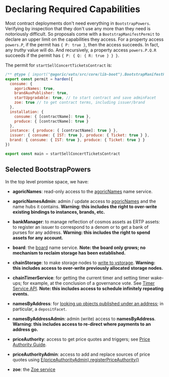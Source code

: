 # Declaring Required Capabilities

Most contract deployments don't need everything in `BootstrapPowers`.
Verifying by inspection that they don't use any more than they need
is notoriously difficult. So proposals come with
a `BootstrapManifestPermit` to declare an upper limit on the capabilities they access. For a property access `powers.P`, if the permit has `{ P: true }`, then the access succeeds. In fact, any _truthy_ value will do.
And recursively, a property access `powers.P.Q.R` succeeds if
the permit has `{ P: { Q: { R: true } } }`.

The permit for `startSellConcertTicketsContract` is:

```js
/** @type { import("@agoric/vats/src/core/lib-boot").BootstrapManifestPermit } */
export const permit = harden({
  consume: {
    agoricNames: true,
    brandAuxPublisher: true,
    startUpgradable: true, // to start contract and save adminFacet
    zoe: true // to get contract terms, including issuer/brand
  },
  installation: {
    consume: { [contractName]: true },
    produce: { [contractName]: true }
  },
  instance: { produce: { [contractName]: true } },
  issuer: { consume: { IST: true }, produce: { Ticket: true } },
  brand: { consume: { IST: true }, produce: { Ticket: true } }
})

export const main = startSellConcertTicketsContract
```

## Selected BootstrapPowers

In the top level promise space, we have:

- **agoricNames**: read-only access to the [agoricNames](../integration/name-services#agoricnames-agoricnamesadmin-well-known-names) name service.

- **agoricNamesAdmin**: admin / update access to [agoricNames](../integration/name-services#agoricnames-agoricnamesadmin-well-known-names) and the name hubs it contains.
  **Warning: this includes the right to over-write existing bindings to instances, brands, etc.**

- **bankManager**: to manage reflection of cosmos
  assets as ERTP assets: to register an issuer to correspond to a denom or to get a bank of purses for any address. **Warning: this includes the right to spend assets for any account.**

- **board**: the [board](../integration/name-services.md#the-board-publishing-under-arbitrary-names) name service.
  **Note: the board only grows; no mechanism to reclaim storage has been established.**

- **chainStorage**: to make storage nodes to [write to vstorage](../zoe/pub-to-storage).
  **Warning: this includes access to over-write previously allocated storage nodes.**

- **chainTimerService**: for getting the current timer and setting timer wake-ups; for example, at the conclusion of a governance vote.
  See [Timer Service API](../../reference/repl/timerServices).
  **Note: this includes access to schedule infinitely repeating events.**

- **namesByAddress**: for [looking up objects published under an address](../integration/name-services#namesbyaddress-namesbyaddressadmin-and-depositfacet-per-account-namespace); in particular,
  a `depositFacet`.

- **namesByAddressAdmin**: admin (write) access to **namesByAddress**.
  **Warning: this includes access to re-direct where payments to an address go.**

- **priceAuthority**: access to get price quotes and triggers; see [Price Authority Guide](../zoe/price-authority).

- **priceAuthorityAdmin**: access to add and replace sources of price quotes using [E(priceAuthorityAdmin).registerPriceAuthority()](../../reference/zoe-api/price-authority-admin#e-priceauthorityregistryadmin-registerpriceauthority-priceauthority-brandin-brandout-force)

- **zoe**: the [Zoe service](../../reference/zoe-api//zoe)
